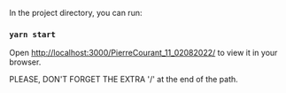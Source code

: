 In the project directory, you can run:

### `yarn start`

Open [http://localhost:3000/PierreCourant_11_02082022/](http://localhost:3000/PierreCourant_11_02082022/) to view it in your browser.

PLEASE, DON'T FORGET THE EXTRA '/' at the end of the path.
